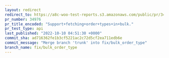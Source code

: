 ```yaml
---
layout: redirect
redirect_to: https://a8c-woo-test-reports.s3.amazonaws.com/public/pr/34976/api/index.html
pr_number: 34976
pr_title_encoded: "Support+fetching+order+types+in+bulk."
pr_test_type: api
last_published: "2022-10-10 04:51:30 +0000"
commit_sha: ad716362fe1b3cf5221ac2c72d5cf2ea711edb6e
commit_message: "Merge branch 'trunk' into fix/bulk_order_type"
branch_name: fix/bulk_order_type
---
```

